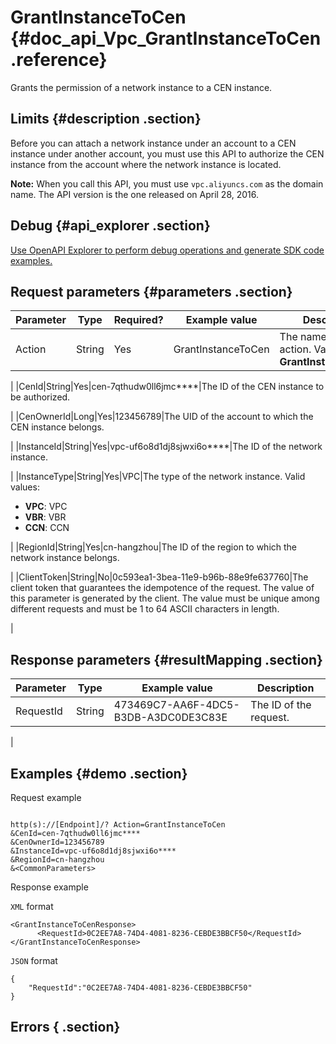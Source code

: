 # GrantInstanceToCen {#doc_api_Vpc_GrantInstanceToCen .reference}

Grants the permission of a network instance to a CEN instance.

## Limits {#description .section}

Before you can attach a network instance under an account to a CEN instance under another account, you must use this API to authorize the CEN instance from the account where the network instance is located.

**Note:** When you call this API, you must use `vpc.aliyuncs.com` as the domain name. The API version is the one released on April 28, 2016.

## Debug {#api_explorer .section}

[Use OpenAPI Explorer to perform debug operations and generate SDK code examples.](https://api.aliyun.com/#product=Vpc&api=GrantInstanceToCen&type=RPC&version=2016-04-28)

## Request parameters {#parameters .section}

|Parameter|Type|Required?|Example value|Description|
|---------|----|---------|-------------|-----------|
|Action|String|Yes|GrantInstanceToCen|The name of this action. Value: **GrantInstanceToCen**.

 |
|CenId|String|Yes|cen-7qthudw0ll6jmc\*\*\*\*|The ID of the CEN instance to be authorized.

 |
|CenOwnerId|Long|Yes|123456789|The UID of the account to which the CEN instance belongs.

 |
|InstanceId|String|Yes|vpc-uf6o8d1dj8sjwxi6o\*\*\*\*|The ID of the network instance.

 |
|InstanceType|String|Yes|VPC|The type of the network instance. Valid values:

 -   **VPC**: VPC
-   **VBR**: VBR
-   **CCN**: CCN

 |
|RegionId|String|Yes|cn-hangzhou|The ID of the region to which the network instance belongs.

 |
|ClientToken|String|No|0c593ea1-3bea-11e9-b96b-88e9fe637760|The client token that guarantees the idempotence of the request. The value of this parameter is generated by the client. The value must be unique among different requests and must be 1 to 64 ASCII characters in length.

 |

## Response parameters {#resultMapping .section}

|Parameter|Type|Example value|Description|
|---------|----|-------------|-----------|
|RequestId|String|473469C7-AA6F-4DC5-B3DB-A3DC0DE3C83E|The ID of the request.

 |

## Examples {#demo .section}

Request example

``` {#request_demo}

http(s)://[Endpoint]/? Action=GrantInstanceToCen
&CenId=cen-7qthudw0ll6jmc****
&CenOwnerId=123456789
&InstanceId=vpc-uf6o8d1dj8sjwxi6o****
&RegionId=cn-hangzhou
&<CommonParameters>

```

Response example

`XML` format

``` {#xml_return_success_demo}
<GrantInstanceToCenResponse>
      <RequestId>0C2EE7A8-74D4-4081-8236-CEBDE3BBCF50</RequestId>
</GrantInstanceToCenResponse>
```

`JSON` format

``` {#json_return_success_demo}
{
	"RequestId":"0C2EE7A8-74D4-4081-8236-CEBDE3BBCF50"
}
```

## Errors { .section}

